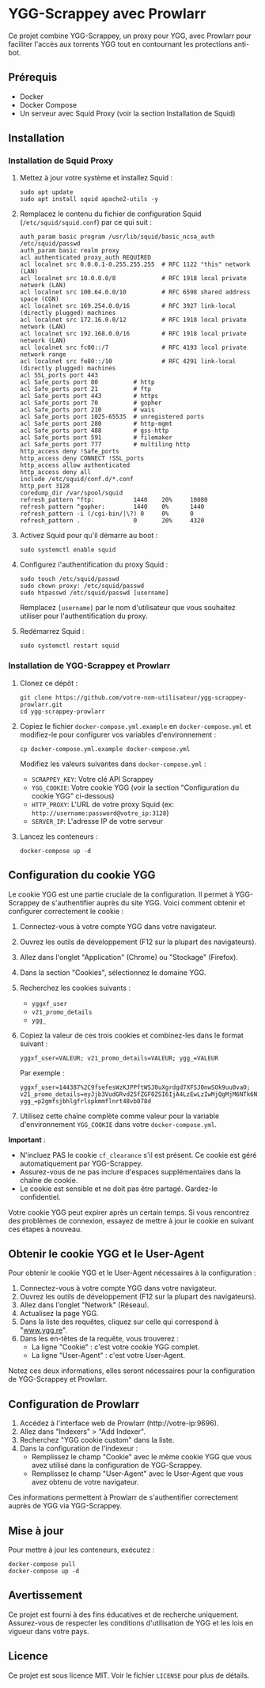 # YGG-Scrappey avec Prowlarr

Ce projet combine YGG-Scrappey, un proxy pour YGG, avec Prowlarr pour faciliter l'accès aux torrents YGG tout en contournant les protections anti-bot.

## Prérequis

- Docker
- Docker Compose
- Un serveur avec Squid Proxy (voir la section Installation de Squid)

## Installation

### Installation de Squid Proxy

1. Mettez à jour votre système et installez Squid :
   ```
   sudo apt update
   sudo apt install squid apache2-utils -y
   ```

2. Remplacez le contenu du fichier de configuration Squid (`/etc/squid/squid.conf`) par ce qui suit :
   ```
   auth_param basic program /usr/lib/squid/basic_ncsa_auth /etc/squid/passwd
   auth_param basic realm proxy
   acl authenticated proxy_auth REQUIRED
   acl localnet src 0.0.0.1-0.255.255.255  # RFC 1122 "this" network (LAN)
   acl localnet src 10.0.0.0/8             # RFC 1918 local private network (LAN)
   acl localnet src 100.64.0.0/10          # RFC 6598 shared address space (CGN)
   acl localnet src 169.254.0.0/16         # RFC 3927 link-local (directly plugged) machines
   acl localnet src 172.16.0.0/12          # RFC 1918 local private network (LAN)
   acl localnet src 192.168.0.0/16         # RFC 1918 local private network (LAN)
   acl localnet src fc00::/7               # RFC 4193 local private network range
   acl localnet src fe80::/10              # RFC 4291 link-local (directly plugged) machines
   acl SSL_ports port 443
   acl Safe_ports port 80          # http
   acl Safe_ports port 21          # ftp
   acl Safe_ports port 443         # https
   acl Safe_ports port 70          # gopher
   acl Safe_ports port 210         # wais
   acl Safe_ports port 1025-65535  # unregistered ports
   acl Safe_ports port 280         # http-mgmt
   acl Safe_ports port 488         # gss-http
   acl Safe_ports port 591         # filemaker
   acl Safe_ports port 777         # multiling http
   http_access deny !Safe_ports
   http_access deny CONNECT !SSL_ports
   http_access allow authenticated
   http_access deny all
   include /etc/squid/conf.d/*.conf
   http_port 3128
   coredump_dir /var/spool/squid
   refresh_pattern ^ftp:           1440    20%     10080
   refresh_pattern ^gopher:        1440    0%      1440
   refresh_pattern -i (/cgi-bin/|\?) 0     0%      0
   refresh_pattern .               0       20%     4320
   ```

3. Activez Squid pour qu'il démarre au boot :
   ```
   sudo systemctl enable squid
   ```

4. Configurez l'authentification du proxy Squid :
   ```
   sudo touch /etc/squid/passwd
   sudo chown proxy: /etc/squid/passwd
   sudo htpasswd /etc/squid/passwd [username]
   ```
   Remplacez `[username]` par le nom d'utilisateur que vous souhaitez utiliser pour l'authentification du proxy.

5. Redémarrez Squid :
   ```
   sudo systemctl restart squid
   ```

### Installation de YGG-Scrappey et Prowlarr

1. Clonez ce dépôt :
   ```
   git clone https://github.com/votre-nom-utilisateur/ygg-scrappey-prowlarr.git
   cd ygg-scrappey-prowlarr
   ```

2. Copiez le fichier `docker-compose.yml.example` en `docker-compose.yml` et modifiez-le pour configurer vos variables d'environnement :
   ```
   cp docker-compose.yml.example docker-compose.yml
   ```
   Modifiez les valeurs suivantes dans `docker-compose.yml` :
   - `SCRAPPEY_KEY`: Votre clé API Scrappey
   - `YGG_COOKIE`: Votre cookie YGG (voir la section "Configuration du cookie YGG" ci-dessous)
   - `HTTP_PROXY`: L'URL de votre proxy Squid (ex: `http://username:password@votre_ip:3128`)
   - `SERVER_IP`: L'adresse IP de votre serveur

3. Lancez les conteneurs :
   ```
   docker-compose up -d
   ```

## Configuration du cookie YGG

Le cookie YGG est une partie cruciale de la configuration. Il permet à YGG-Scrappey de s'authentifier auprès du site YGG. Voici comment obtenir et configurer correctement le cookie :

1. Connectez-vous à votre compte YGG dans votre navigateur.

2. Ouvrez les outils de développement (F12 sur la plupart des navigateurs).

3. Allez dans l'onglet "Application" (Chrome) ou "Stockage" (Firefox).

4. Dans la section "Cookies", sélectionnez le domaine YGG.

5. Recherchez les cookies suivants :
   - `yggxf_user`
   - `v21_promo_details`
   - `ygg_`

6. Copiez la valeur de ces trois cookies et combinez-les dans le format suivant :
   ```
   yggxf_user=VALEUR; v21_promo_details=VALEUR; ygg_=VALEUR
   ```

   Par exemple :
   ```
   yggxf_user=144387%2C9fsefesWzKJPPftWSJ0uXgrdgd7XFSJ0nwSOk9uu0vaO; v21_promo_details=eyJjb3VudGRvd25fZGF0ZSI6IjA4LzEwLzIwMjQgMjM6NTk6NTkiLCJ0cyI6MTcyMzMyNzE5OX0=; ygg_=p2gmfsjbhlgfrlspkmmflnrt48vb078d
   ```

7. Utilisez cette chaîne complète comme valeur pour la variable d'environnement `YGG_COOKIE` dans votre `docker-compose.yml`.

**Important** : 
- N'incluez PAS le cookie `cf_clearance` s'il est présent. Ce cookie est géré automatiquement par YGG-Scrappey.
- Assurez-vous de ne pas inclure d'espaces supplémentaires dans la chaîne de cookie.
- Le cookie est sensible et ne doit pas être partagé. Gardez-le confidentiel.

Votre cookie YGG peut expirer après un certain temps. Si vous rencontrez des problèmes de connexion, essayez de mettre à jour le cookie en suivant ces étapes à nouveau.

## Obtenir le cookie YGG et le User-Agent

Pour obtenir le cookie YGG et le User-Agent nécessaires à la configuration :

1. Connectez-vous à votre compte YGG dans votre navigateur.
2. Ouvrez les outils de développement (F12 sur la plupart des navigateurs).
3. Allez dans l'onglet "Network" (Réseau).
4. Actualisez la page YGG.
5. Dans la liste des requêtes, cliquez sur celle qui correspond à "www.ygg.re".
6. Dans les en-têtes de la requête, vous trouverez :
   - La ligne "Cookie" : c'est votre cookie YGG complet.
   - La ligne "User-Agent" : c'est votre User-Agent.

Notez ces deux informations, elles seront nécessaires pour la configuration de YGG-Scrappey et Prowlarr.

## Configuration de Prowlarr

1. Accédez à l'interface web de Prowlarr (http://votre-ip:9696).
2. Allez dans "Indexers" > "Add Indexer".
3. Recherchez "YGG cookie custom" dans la liste.
4. Dans la configuration de l'indexeur :
   - Remplissez le champ "Cookie" avec le même cookie YGG que vous avez utilisé dans la configuration de YGG-Scrappey.
   - Remplissez le champ "User-Agent" avec le User-Agent que vous avez obtenu de votre navigateur.

Ces informations permettent à Prowlarr de s'authentifier correctement auprès de YGG via YGG-Scrappey.

## Mise à jour

Pour mettre à jour les conteneurs, exécutez :
```
docker-compose pull
docker-compose up -d
```

## Avertissement

Ce projet est fourni à des fins éducatives et de recherche uniquement. Assurez-vous de respecter les conditions d'utilisation de YGG et les lois en vigueur dans votre pays.

## Licence

Ce projet est sous licence MIT. Voir le fichier `LICENSE` pour plus de détails.
